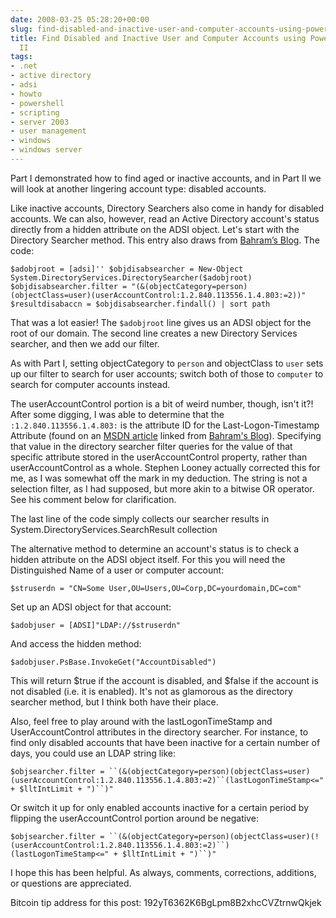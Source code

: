 ```yaml
---
date: 2008-03-25 05:28:20+00:00
slug: find-disabled-and-inactive-user-and-computer-accounts-using-powershell-part2
title: Find Disabled and Inactive User and Computer Accounts using Powershell - Part
  II
tags:
- .net
- active directory
- adsi
- howto
- powershell
- scripting
- server 2003
- user management
- windows
- windows server
---
```


Part I demonstrated how to find aged or inactive accounts, and in Part II we will look at another lingering account type: disabled accounts.

Like inactive accounts, Directory Searchers also come in handy for disabled accounts. We can also, however, read an Active Directory account's status directly from a hidden attribute on the ADSI object. Let's start with the Directory Searcher method. This entry also draws from [Bahram’s Blog](http://blogs.technet.com/bahramr/archive/2008/01/25/powershell-script-to-disable-inactive-accounts-in-active-directory.aspx). The code:

`$adobjroot = [adsi]''
$objdisabsearcher = New-Object System.DirectoryServices.DirectorySearcher($adobjroot)
$objdisabsearcher.filter = "(&(objectCategory=person)(objectClass=user)(userAccountControl:1.2.840.113556.1.4.803:=2))"
$resultdisabaccn = $objdisabsearcher.findall() | sort path`

<!-- more -->

That was a lot easier! The `$adobjroot` line gives us an ADSI object for the root of our domain. The second line creates a new Directory Services searcher, and then we add our filter.

As with Part I, setting objectCategory to `person` and objectClass to `user` sets up our filter to search for user accounts; switch both of those to `computer` to search for computer accounts instead.

The userAccountControl portion is a bit of weird number, though, isn't it?! After some digging, I was able to determine that the `:1.2.840.113556.1.4.803:` is the attribute ID for the Last-Logon-Timestamp Attribute (found on an [MSDN article](http://msdn2.microsoft.com/en-us/library/ms676824.aspx) linked from [Bahram's Blog](http://blogs.technet.com/bahramr/archive/2008/01/25/powershell-script-to-disable-inactive-accounts-in-active-directory.aspx)). Specifying that value in the directory searcher filter queries for the value of that specific attribute stored in the userAccountControl property, rather than userAccountControl as a whole. Stephen Looney actually corrected this for me, as I was somewhat off the mark in my deduction. The string is not a selection filter, as I had supposed, but more akin to a bitwise OR operator. See his comment below for clarification.

The last line of the code simply collects our searcher results in System.DirectoryServices.SearchResult collection

The alternative method to determine an account's status is to check a hidden attribute on the ADSI object itself. For this you will need the Distinguished Name of a user or computer account:

`$struserdn = "CN=Some User,OU=Users,OU=Corp,DC=yourdomain,DC=com"`

Set up an ADSI object for that account:

`$adobjuser = [ADSI]"LDAP://$struserdn"`

And access the hidden method:

`$adobjuser.PsBase.InvokeGet("AccountDisabled")`

This will return $true if the account is disabled, and $false if the account is not disabled (i.e. it is enabled). It's not as glamorous as the directory searcher method, but I think both have their place.

Also, feel free to play around with the lastLogonTimeStamp and UserAccountControl attributes in the directory searcher. For instance, to find only disabled accounts that have been inactive for a certain number of days, you could use an LDAP string like:

`$objsearcher.filter = ``(&(objectCategory=person)(objectClass=user)(userAccountControl:1.2.840.113556.1.4.803:=2)``(lastLogonTimeStamp<=" + $lltIntLimit + ")``)"`

Or switch it up for only enabled accounts inactive for a certain period by flipping the userAccountControl portion around be negative:

`$objsearcher.filter = ``(&(objectCategory=person)(objectClass=user)(!(userAccountControl:1.2.840.113556.1.4.803:=2)``)(lastLogonTimeStamp<=" + $lltIntLimit + ")``)"`

I hope this has been helpful. As always, comments, corrections, additions, or questions are appreciated.

Bitcoin tip address for this post: 192yT6362K6BgLpm8B2xhcCVZtrnwQkjek

